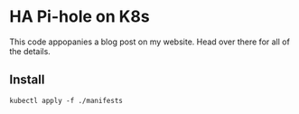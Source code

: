 # HA Pi-hole on K8s

This code appopanies a blog post on my website. Head over there for all of the details.

## Install

```
kubectl apply -f ./manifests
```
